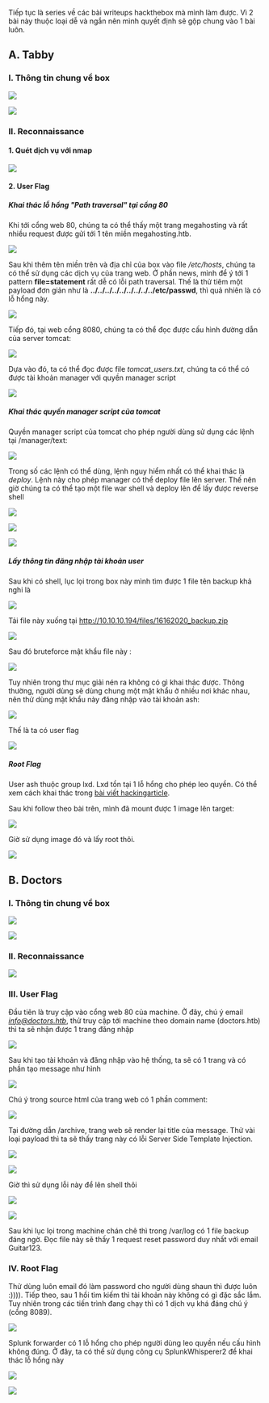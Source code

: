 Tiếp tục là series về các bài writeups hackthebox mà mình làm được. Vì 2 bài này thuộc loại dễ và ngắn nên mình quyết định sẽ gộp chung vào 1 bài luôn.
## A. Tabby
### I. Thông tin chung về box

![](https://images.viblo.asia/c688647f-e3b7-45cb-b771-247ba5fe5210.png)

![](https://images.viblo.asia/9d875130-d69f-437e-80b7-90a4d871d9c7.png)




### II. Reconnaissance
#### 1. Quét dịch vụ với nmap

![](https://images.viblo.asia/65b7b892-0ebd-4c43-a3a7-be222a0e74e1.png)


#### 2. User Flag
##### Khai thác lỗ hổng "Path traversal" tại cổng 80
Khi tới cổng web 80, chúng ta có thể thấy một trang megahosting và rất nhiều request được gửi tới 1 tên miền megahosting.htb. 

![](https://images.viblo.asia/3455bc88-e1a3-4e78-8a5c-5b9df631e0ef.png)


Sau khi thêm tên miền trên và địa chỉ của box vào file */etc/hosts*, chúng ta có thể sử dụng các dịch vụ của trang web. Ở phần news, mình để ý tới 1 pattern **file=statement** rất dễ có lỗi path traversal. Thế là thử tiêm một payload đơn giản như là  **../../../../../../../../../etc/passwd**, thì quả nhiên là có lỗ hổng này.

![](https://images.viblo.asia/49a8ea06-54b4-4e74-9e50-f5433f7ac6d2.png)

Tiếp đó, tại web cổng 8080, chúng ta có thể đọc được cấu hình đường dẫn của server tomcat:
 
 ![](https://images.viblo.asia/b708f544-d46b-4290-8a50-c1816a6ac0d5.png)


Dựa vào đó, ta có thể đọc được file *tomcat_users.txt*, chúng ta có thể có được tài khoản manager với quyền manager script

![](https://images.viblo.asia/f0ec90c4-097b-4d4e-bf5b-5809749ae222.png)

##### Khai thác quyền manager script của tomcat
Quyền manager script của tomcat cho phép người dùng sử dụng các lệnh tại /manager/text:

![](https://images.viblo.asia/93ae8160-54eb-48d5-bdd1-e4706ed7cc68.png)

Trong số các lệnh có thể dùng, lệnh nguy hiểm nhất có thể khai thác là *deploy*. Lệnh này cho phép manager có thể deploy file lên server. Thế nên giờ chúng ta có thể tạo một file war shell và deploy lên để lấy được reverse shell

![](https://images.viblo.asia/498d47fc-3e90-4c01-86c6-54fc5f5ba366.png)

![](https://images.viblo.asia/3e9b43b5-c9da-4f9c-ad78-373d1814420d.png)

![](https://images.viblo.asia/b343fe19-fa48-44a1-85cb-ea7ef59edffa.png)

##### Lấy thông tin đăng nhập tài khoản user
Sau khi có shell, lục lọi trong box này mình tìm được 1 file tên backup khả nghi là

![](https://images.viblo.asia/26c6e997-e553-4042-bf57-0c34bfcdad49.png)

Tải file này xuống tại  http://10.10.10.194/files/16162020_backup.zip 

![](https://images.viblo.asia/18d7c973-8d3a-4e0a-91ff-67ed27efe4d6.png)

Sau đó bruteforce mật khẩu file này :

![](https://images.viblo.asia/8777ca5b-0690-4e2a-a9d5-8ec25d18c1cf.png)

Tuy nhiên trong thư mục giải nén ra không có gì khai thác được. Thông thường, người dùng sẽ dùng chung một mật khẩu ở nhiều nơi khác nhau, nên thử dùng mật khẩu này đăng nhập vào tài khoản ash:

![](https://images.viblo.asia/07b15bf8-19f4-4c3a-bf86-9e981f8f3e26.png)

Thế là ta có user flag

![](https://images.viblo.asia/2afba257-e868-43c2-9a0a-4da2654897f2.png)

##### Root Flag

User ash thuộc group lxd. Lxd tồn tại 1 lỗ hổng cho phép leo quyền. Có thể xem cách khai thác trong  [bài viết hackingarticle](https://www.hackingarticles.in/lxd-privilege-escalation/).

Sau khi follow theo bài trên, mình đã mount được 1 image lên target:

![](https://images.viblo.asia/ddf1ceed-43c7-47d6-99bc-316b03bb2c02.png)

Giờ sử dụng image đó và lấy root thôi.

![](https://images.viblo.asia/57df386b-1a2e-4b94-996f-3ffe60ecba8e.png)


## B. Doctors
### I. Thông tin chung về box

![](https://images.viblo.asia/963117b6-4dea-4827-9a5d-92f1f0c72d89.png)

![](https://images.viblo.asia/62be70aa-4011-4bbb-bb53-20275df607f7.png)

### II. Reconnaissance

![](https://images.viblo.asia/b1207840-d1f3-402a-a56b-4ca1da9b538f.png)


### III. User Flag
Đầu tiên là truy cập vào cổng web 80 của machine. Ở đây, chú ý email *info@doctors.htb*, thử truy cập tới machine theo domain name (doctors.htb) thì ta sẽ nhận được 1 trang đăng nhập

![](https://images.viblo.asia/e4cbcfce-84eb-4223-9038-cbd85372b474.png)


Sau khi tạo tài khoản và đăng nhập vào hệ thống, ta sẽ có 1 trang và có phần tạo message như hình

![](https://images.viblo.asia/153e7f8d-25d4-4af9-9c3c-b8f66977f434.png)


Chú ý trong source html của trang web có 1 phần comment:

![](https://images.viblo.asia/c776a330-5d74-40f3-bf15-31acad151675.png)


Tại đường dẫn /archive, trang web sẽ render lại title của message. Thử vài loại payload thì ta sẽ thấy trang này có lỗi Server Side Template Injection.

![](https://images.viblo.asia/3503b4a8-954b-45cf-aa84-acce98fbc14d.png)

![](https://images.viblo.asia/a57f5b75-426f-40ed-bee5-8f7a4570571e.png)

Giờ thì sử dụng lỗi này để lên shell thôi

![](https://images.viblo.asia/2b1c0752-6b19-42ad-b94e-3110de27d26b.png)

![](https://images.viblo.asia/50750452-1124-4f74-b976-0e60ae655370.png)

Sau khi lục lọi trong machine chán chê thì trong /var/log có 1 file backup đáng ngờ. Đọc file này sẽ thấy 1 request reset password duy nhất với email Guitar123.



### IV. Root Flag
Thử dùng luôn email đó làm password cho người dùng shaun thì được luôn :)))). Tiếp theo, sau 1 hồi tìm kiếm thì tài khoản này không có gì đặc sắc lắm. Tuy nhiên trong các tiến trình đang chạy thì có 1 dịch vụ khá đáng chú ý (cổng 8089).

![](https://images.viblo.asia/bb499878-395f-4987-b144-63c864b13730.png)

Splunk forwarder có 1 lỗ hổng cho phép người dùng leo quyền nếu cấu hình không đúng. Ở đây, ta có thể sử dụng công cụ SplunkWhisperer2 để khai thác lỗ hổng này

![](https://images.viblo.asia/a0c1cfe5-de4b-4041-b643-bc249b3b2e7d.png)

![](https://images.viblo.asia/f7665e75-5979-4c55-8592-01c4a366ce23.png)